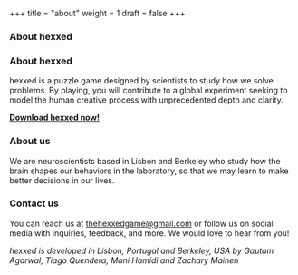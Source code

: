 +++
title = "about"
weight = 1
draft = false
+++

<h3 class="major">About hexxed</h3>

### About hexxed 

hexxed is a puzzle game designed by scientists to study how we solve problems. By playing, you will contribute to a global experiment seeking to model the human creative process with unprecedented depth and clarity.

[**Download hexxed now!**](#download)




### About us

We are neuroscientists based in Lisbon and Berkeley who study how the brain shapes our behaviors in the laboratory, so that we may learn to make better decisions in our lives.



### Contact us

You can reach us at thehexxedgame@gmail.com or follow us on social media with inquiries, feedback, and more. 
We would love to hear from you!





*hexxed is developed in Lisbon, Portugal and Berkeley, USA by Gautam Agarwal, Tiago Quendera, Mani Hamidi and Zachary Mainen*
